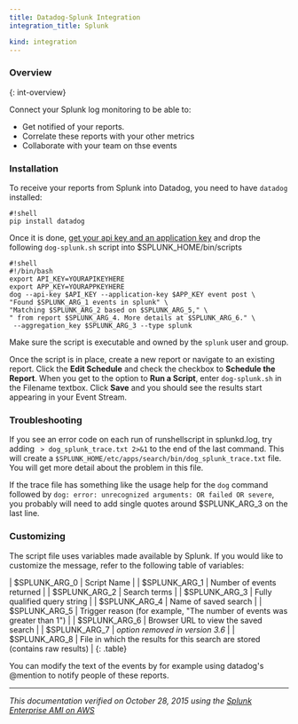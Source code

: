 ```yaml
---
title: Datadog-Splunk Integration
integration_title: Splunk

kind: integration
---
```



### Overview
{: int-overview}

Connect your Splunk log monitoring to be able to:

* Get notified of your reports. 
* Correlate these reports with your other metrics
* Collaborate with your team on thse events 


### Installation

To receive your reports from Splunk into Datadog, you need to have ```datadog``` installed:

    #!shell
    pip install datadog


Once it is done, [get your api key and an application key](https://app.datadoghq.com/account/settings#api) and drop the following ```dog-splunk.sh``` script into $SPLUNK_HOME/bin/scripts
    
    #!shell
    #!/bin/bash
    export API_KEY=YOURAPIKEYHERE
    export APP_KEY=YOURAPPKEYHERE
    dog --api-key $API_KEY --application-key $APP_KEY event post \
    "Found $SPLUNK_ARG_1 events in splunk" \
    "Matching $SPLUNK_ARG_2 based on $SPLUNK_ARG_5," \
    " from report $SPLUNK_ARG_4. More details at $SPLUNK_ARG_6." \
     --aggregation_key $SPLUNK_ARG_3 --type splunk


Make sure the script is executable and owned by the ```splunk``` user and group. 

Once the script is in place, create a new report or navigate to an existing report. Click the **Edit Schedule** and check the checkbox to **Schedule the Report**. When you get to the option to **Run a Script**, enter ```dog-splunk.sh``` in the Filename textbox. Click **Save** and you should see the results start appearing in your Event Stream. 

### Troubleshooting

If you see an error code on each run of runshellscript in splunkd.log, try adding ``` > dog_splunk_trace.txt 2>&1``` to the end of the last command. This will create a ```$SPLUNK_HOME/etc/apps/search/bin/dog_splunk_trace.txt``` file. You will get more detail about the problem in this file.

If the trace file has something like the usage help for the ```dog``` command followed by ```dog: error: unrecognized arguments: OR failed OR severe```, you probably will need to add single quotes around $SPLUNK_ARG_3 on the last line. 


### Customizing

The script file uses variables made available by Splunk. If you would like to customize the message, refer to the following table of variables:


| $SPLUNK_ARG_0 | Script Name |
| $SPLUNK_ARG_1 | Number of events returned |
| $SPLUNK_ARG_2 | Search terms |
| $SPLUNK_ARG_3 | Fully qualified query string |
| $SPLUNK_ARG_4 | Name of saved search |
| $SPLUNK_ARG_5 | Trigger reason (for example, "The number of events was greater than 1") |
| $SPLUNK_ARG_6 | Browser URL to view the saved search |
| $SPLUNK_ARG_7 | *option removed in version 3.6* |
| $SPLUNK_ARG_8 | File in which the results for this search are stored (contains raw results) |
{: .table}


You can modify the text of the events by for example using datadog's @mention to notify people of these reports.


------

*This documentation verified on October 28, 2015 using the [Splunk Enterprise AMI on AWS](https://aws.amazon.com/marketplace/pp/B00PUXWXNE/ref=sp_mpg_product_title?ie=UTF8&sr=0-3)*
